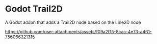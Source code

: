 # Godot Trail2D
A Godot addon that adds a Trail2D node based on the Line2D node

https://github.com/user-attachments/assets/f09a2f15-8cac-4e73-a461-756066321315
